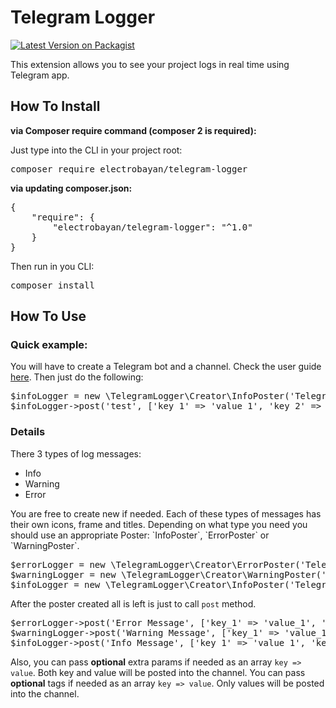 # Telegram Logger
[![Latest Version on Packagist](https://img.shields.io/badge/packagist-v1.0.2-green)](https://packagist.org/packages/electrobayan/telegram-logger)
<p>
This extension allows you to see your project logs in real time using Telegram app.
</p>

## How To Install
<b>via Composer require command (composer 2 is required):</b>

Just type into the CLI in your project root:
<pre>composer require electrobayan/telegram-logger</pre>

<b>via updating composer.json:</b>
<pre>
{
    "require": {
        "electrobayan/telegram-logger": "^1.0"
    }
}
</pre>
Then run in you CLI:
<pre>
composer install
</pre>

## How To Use
### Quick example:
You will have to create a Telegram bot and a channel. Check the user guide <a href="https://core.telegram.org/bots">here</a>.
Then just do the following:
<pre>
$infoLogger = new \TelegramLogger\Creator\InfoPoster('Telegram Key Goes here', '@your_telegram_channel_name');
$infoLogger->post('test', ['key_1' => 'value_1', 'key_2' => 'value_2'], ['tag1', 'tag2']);
</pre>

### Details
There 3 types of log messages:
<ul>
    <li>Info</li>
    <li>Warning</li>
    <li>Error</li>
</ul>
You are free to create new if needed.
Each of these types of messages has their own icons, frame and titles. Depending on what type you need you should use an appropriate Poster: `InfoPoster`, `ErrorPoster` or `WarningPoster`.

<pre>
$errorLogger = new \TelegramLogger\Creator\ErrorPoster('Telegram Key Goes here', '@your_telegram_channel_name');
$warningLogger = new \TelegramLogger\Creator\WarningPoster('Telegram Key Goes here', '@your_telegram_channel_name');
$infoLogger = new \TelegramLogger\Creator\InfoPoster('Telegram Key Goes here', '@your_telegram_channel_name');
</pre>

After the poster created all is left is just to call `post` method.
<pre>
$errorLogger->post('Error Message', ['key_1' => 'value_1', 'key_2' => 'value_2'], ['tag1', 'tag2']);
$warningLogger->post('Warning Message', ['key_1' => 'value_1', 'key_2' => 'value_2'], ['tag1', 'tag2']);
$infoLogger->post('Info Message', ['key_1' => 'value_1', 'key_2' => 'value_2'], ['tag1', 'tag2']);
</pre>

Also, you can pass <b>optional</b> extra params if needed as an array `key => value`. Both key and value will be posted into the channel.
You can pass <b>optional</b> tags if needed as an array `key => value`. Only values will be posted into the channel.
